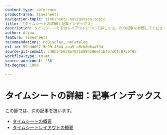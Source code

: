```yaml
---
content-type: reference
product-area: timesheets
navigation-topic: timesheets-navigation-topic
title: 「タイムシートの詳細：記事インデックス」
description: タイムシートとそのレイアウトについて詳しくは、次の記事を参照してください。
author: Alina
feature: Timesheets
recommendations: noDisplay, noCatalog
exl-id: 59ddd607-5e99-43b4-aea5-c6cb0d6aa13d
source-git-commit: c49b545938a78716084296ef1b4e7c0fc075ef95
workflow-type: tm+mt
source-wordcount: '30'
ht-degree: 100%

---
```


# タイムシートの詳細：記事インデックス

この節では、次の記事を扱います。

* [タイムシートの概要](../../timesheets/timesheets/timesheets-overview.md)
* [タイムシートレイアウトの概要](../../timesheets/timesheets/timesheet-layout.md)
